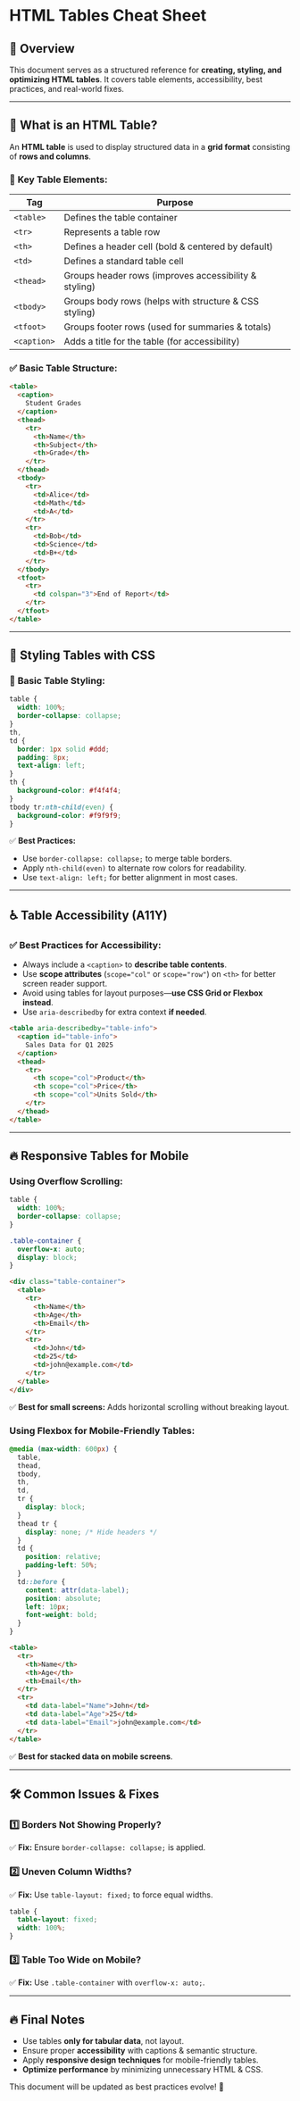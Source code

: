 # HTML Tables Cheat Sheet

## 📌 Overview

This document serves as a structured reference for **creating, styling, and optimizing HTML tables**. It covers table elements, accessibility, best practices, and real-world fixes.

---

## 🎯 **What is an HTML Table?**

An **HTML table** is used to display structured data in a **grid format** consisting of **rows and columns**.

### 🔑 **Key Table Elements:**

| Tag         | Purpose                                               |
| ----------- | ----------------------------------------------------- |
| `<table>`   | Defines the table container                           |
| `<tr>`      | Represents a table row                                |
| `<th>`      | Defines a header cell (bold & centered by default)    |
| `<td>`      | Defines a standard table cell                         |
| `<thead>`   | Groups header rows (improves accessibility & styling) |
| `<tbody>`   | Groups body rows (helps with structure & CSS styling) |
| `<tfoot>`   | Groups footer rows (used for summaries & totals)      |
| `<caption>` | Adds a title for the table (for accessibility)        |

### ✅ **Basic Table Structure:**

```html
<table>
  <caption>
    Student Grades
  </caption>
  <thead>
    <tr>
      <th>Name</th>
      <th>Subject</th>
      <th>Grade</th>
    </tr>
  </thead>
  <tbody>
    <tr>
      <td>Alice</td>
      <td>Math</td>
      <td>A</td>
    </tr>
    <tr>
      <td>Bob</td>
      <td>Science</td>
      <td>B+</td>
    </tr>
  </tbody>
  <tfoot>
    <tr>
      <td colspan="3">End of Report</td>
    </tr>
  </tfoot>
</table>
```

---

## 🎨 **Styling Tables with CSS**

### 📌 **Basic Table Styling:**

```css
table {
  width: 100%;
  border-collapse: collapse;
}
th,
td {
  border: 1px solid #ddd;
  padding: 8px;
  text-align: left;
}
th {
  background-color: #f4f4f4;
}
tbody tr:nth-child(even) {
  background-color: #f9f9f9;
}
```

✅ **Best Practices:**

- Use `border-collapse: collapse;` to merge table borders.
- Apply `nth-child(even)` to alternate row colors for readability.
- Use `text-align: left;` for better alignment in most cases.

---

## ♿ **Table Accessibility (A11Y)**

### ✅ **Best Practices for Accessibility:**

- Always include a `<caption>` to **describe table contents**.
- Use **scope attributes** (`scope="col"` or `scope="row"`) on `<th>` for better screen reader support.
- Avoid using tables for layout purposes—**use CSS Grid or Flexbox instead**.
- Use `aria-describedby` for extra context **if needed**.

```html
<table aria-describedby="table-info">
  <caption id="table-info">
    Sales Data for Q1 2025
  </caption>
  <thead>
    <tr>
      <th scope="col">Product</th>
      <th scope="col">Price</th>
      <th scope="col">Units Sold</th>
    </tr>
  </thead>
</table>
```

---

## 🔥 **Responsive Tables for Mobile**

### **Using Overflow Scrolling:**

```css
table {
  width: 100%;
  border-collapse: collapse;
}

.table-container {
  overflow-x: auto;
  display: block;
}
```

```html
<div class="table-container">
  <table>
    <tr>
      <th>Name</th>
      <th>Age</th>
      <th>Email</th>
    </tr>
    <tr>
      <td>John</td>
      <td>25</td>
      <td>john@example.com</td>
    </tr>
  </table>
</div>
```

✅ **Best for small screens:** Adds horizontal scrolling without breaking layout.

### **Using Flexbox for Mobile-Friendly Tables:**

```css
@media (max-width: 600px) {
  table,
  thead,
  tbody,
  th,
  td,
  tr {
    display: block;
  }
  thead tr {
    display: none; /* Hide headers */
  }
  td {
    position: relative;
    padding-left: 50%;
  }
  td::before {
    content: attr(data-label);
    position: absolute;
    left: 10px;
    font-weight: bold;
  }
}
```

```html
<table>
  <tr>
    <th>Name</th>
    <th>Age</th>
    <th>Email</th>
  </tr>
  <tr>
    <td data-label="Name">John</td>
    <td data-label="Age">25</td>
    <td data-label="Email">john@example.com</td>
  </tr>
</table>
```

✅ **Best for stacked data on mobile screens**.

---

## 🛠 **Common Issues & Fixes**

### **1️⃣ Borders Not Showing Properly?**

✅ **Fix:** Ensure `border-collapse: collapse;` is applied.

### **2️⃣ Uneven Column Widths?**

✅ **Fix:** Use `table-layout: fixed;` to force equal widths.

```css
table {
  table-layout: fixed;
  width: 100%;
}
```

### **3️⃣ Table Too Wide on Mobile?**

✅ **Fix:** Use `.table-container` with `overflow-x: auto;`.

---

## 🔥 **Final Notes**

- Use tables **only for tabular data**, not layout.
- Ensure proper **accessibility** with captions & semantic structure.
- Apply **responsive design techniques** for mobile-friendly tables.
- **Optimize performance** by minimizing unnecessary HTML & CSS.

This document will be updated as best practices evolve! 🚀
